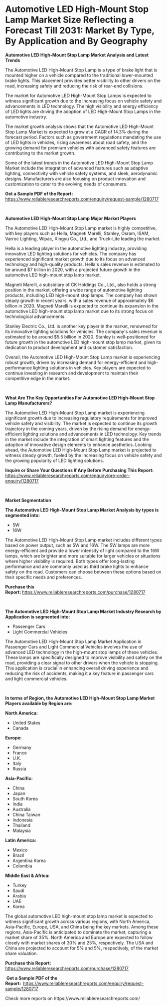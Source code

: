 <p><h1>Automotive LED High-Mount Stop Lamp Market Size Reflecting a Forecast Till 2031: Market By Type, By Application and By Geography</h1></p><p><strong>Automotive LED High-Mount Stop Lamp Market Analysis and Latest Trends</strong></p>
<p><p>The Automotive LED High-Mount Stop Lamp is a type of brake light that is mounted higher on a vehicle compared to the traditional lower-mounted brake lights. This placement provides better visibility to other drivers on the road, increasing safety and reducing the risk of rear-end collisions. </p><p>The market for Automotive LED High-Mount Stop Lamps is expected to witness significant growth due to the increasing focus on vehicle safety and advancements in LED technology. The high visibility and energy efficiency of LED lights are driving the adoption of LED High-Mount Stop Lamps in the automotive industry. </p><p>The market growth analysis shows that the Automotive LED High-Mount Stop Lamp Market is expected to grow at a CAGR of 14.3% during the forecast period. Factors such as government regulations mandating the use of LED lights in vehicles, rising awareness about road safety, and the growing demand for premium vehicles with advanced safety features are contributing to the market growth. </p><p>Some of the latest trends in the Automotive LED High-Mount Stop Lamp Market include the integration of advanced features such as adaptive lighting, connectivity with vehicle safety systems, and sleek, aerodynamic designs. Manufacturers are also focusing on product innovation and customization to cater to the evolving needs of consumers.</p></p>
<p><strong>Get a Sample PDF of the Report:&nbsp;</strong> <a href="https://www.reliableresearchreports.com/enquiry/request-sample/1280717">https://www.reliableresearchreports.com/enquiry/request-sample/1280717</a></p>
<p>&nbsp;</p>
<p><strong>Automotive LED High-Mount Stop Lamp Major Market Players</strong></p>
<p><p>The Automotive LED High-Mount Stop Lamp market is highly competitive, with key players such as Hella, Magneti Marelli, Stanley, Osram, ISAM, Varroc Lighting, Wipac, Xingyu Co., Ltd., and Truck-Lite leading the market. </p><p>Hella is a leading player in the automotive lighting industry, providing innovative LED lighting solutions for vehicles. The company has experienced significant market growth due to its focus on advanced technology and high-quality products. Hella's sales revenue is estimated to be around $7 billion in 2020, with a projected future growth in the automotive LED high-mount stop lamp market.</p><p>Magneti Marelli, a subsidiary of CK Holdings Co., Ltd., also holds a strong position in the market, offering a wide range of automotive lighting products, including LED high-mount stop lamps. The company has shown steady growth in recent years, with a sales revenue of approximately $6 billion in 2020. Magneti Marelli is expected to continue its expansion in the automotive LED high-mount stop lamp market due to its strong focus on technological advancements.</p><p>Stanley Electric Co., Ltd. is another key player in the market, renowned for its innovative lighting solutions for vehicles. The company's sales revenue is estimated to be around $5.5 billion in 2020. Stanley is well-positioned for future growth in the automotive LED high-mount stop lamp market, given its dedication to product development and customer satisfaction.</p><p>Overall, the Automotive LED High-Mount Stop Lamp market is experiencing robust growth, driven by increasing demand for energy-efficient and high-performance lighting solutions in vehicles. Key players are expected to continue investing in research and development to maintain their competitive edge in the market.</p></p>
<p>&nbsp;</p>
<p><strong>What Are The Key Opportunities For Automotive LED High-Mount Stop Lamp Manufacturers?</strong></p>
<p><p>The Automotive LED High-Mount Stop Lamp market is experiencing significant growth due to increasing regulatory requirements for improved vehicle safety and visibility. The market is expected to continue its growth trajectory in the coming years, driven by the rising demand for energy-efficient lighting solutions and advancements in LED technology. Key trends in the market include the integration of smart lighting features and the adoption of innovative design elements to enhance aesthetics. Looking ahead, the Automotive LED High-Mount Stop Lamp market is projected to witness steady growth, fueled by the increasing focus on vehicle safety and the growing popularity of LED lighting solutions.</p></p>
<p><strong>Inquire or Share Your Questions If Any Before Purchasing This Report:</strong> <a href="https://www.reliableresearchreports.com/enquiry/pre-order-enquiry/1280717">https://www.reliableresearchreports.com/enquiry/pre-order-enquiry/1280717</a></p>
<p>&nbsp;</p>
<p><strong>Market Segmentation</strong></p>
<p><strong>The Automotive LED High-Mount Stop Lamp Market Analysis by types is segmented into:</strong></p>
<p><ul><li>5W</li><li>16W</li></ul></p>
<p><p>The Automotive LED High-Mount Stop Lamp market includes different types based on power output, such as 5W and 16W. The 5W lamps are more energy-efficient and provide a lower intensity of light compared to the 16W lamps, which are brighter and more suitable for larger vehicles or situations where higher visibility is required. Both types offer long-lasting performance and are commonly used as third brake lights to enhance safety on the road. Customers can choose between these options based on their specific needs and preferences.</p></p>
<p><strong>Purchase this Report:&nbsp;</strong><a href="https://www.reliableresearchreports.com/purchase/1280717">https://www.reliableresearchreports.com/purchase/1280717</a></p>
<p>&nbsp;</p>
<p><strong>The Automotive LED High-Mount Stop Lamp Market Industry Research by Application is segmented into:</strong></p>
<p><ul><li>Passenger Cars</li><li>Light Commercial Vehicles</li></ul></p>
<p><p>The Automotive LED High-Mount Stop Lamp Market Application in Passenger Cars and Light Commercial Vehicles involves the use of advanced LED technology in the high-mount stop lamps of these vehicles. These lamps are specifically designed to improve visibility and safety on the road, providing a clear signal to other drivers when the vehicle is stopping. This application is crucial in enhancing overall driving experience and reducing the risk of accidents, making it a key feature in passenger cars and light commercial vehicles.</p></p>
<p>&nbsp;</p>
<p><strong>In terms of Region, the Automotive LED High-Mount Stop Lamp Market Players available by Region are:</strong></p>
<p>
    <p> <strong> North America: </strong>
        <ul>
            <li>United States</li>
            <li>Canada</li>
        </ul>
        </p> 
    <p> <strong> Europe: </strong>
        <ul>
            <li>Germany</li>
            <li>France</li>
            <li>U.K.</li>
            <li>Italy</li>
            <li>Russia</li>
        </ul>
        </p> 
    <p> <strong> Asia-Pacific: </strong>
        <ul>
            <li>China</li>
            <li>Japan</li>
            <li>South Korea</li>
            <li>India</li>
            <li>Australia</li>
            <li>China Taiwan</li>
            <li>Indonesia</li>
            <li>Thailand</li>
            <li>Malaysia</li>
        </ul>
        </p> 
    <p> <strong> Latin America: </strong>
        <ul>
            <li>Mexico</li>
            <li>Brazil</li>
            <li>Argentina Korea</li>
            <li>Colombia</li>
        </ul>
        </p> 
    <p> <strong> Middle East & Africa: </strong>
        <ul>
            <li>Turkey</li>
            <li>Saudi</li>
            <li>Arabia</li>
            <li>UAE</li>
            <li>Korea</li>
        </ul>
    </p>
    </p>
<p><p>The global automotive LED high-mount stop lamp market is expected to witness significant growth across various regions, with North America, Asia-Pacific, Europe, USA, and China being the key markets. Among these regions, Asia-Pacific is anticipated to dominate the market, capturing a market share of 35%. North America and Europe are expected to follow closely with market shares of 30% and 25%, respectively. The USA and China are projected to account for 5% and 5%, respectively, of the market share valuation.</p></p>
<p><strong>Purchase this Report: </strong><a href="https://www.reliableresearchreports.com/purchase/1280717">https://www.reliableresearchreports.com/purchase/1280717</a></p>
<p>&nbsp;<strong>Get a Sample PDF of the Report:&nbsp;&nbsp;</strong><a href="https://www.reliableresearchreports.com/enquiry/request-sample/1280717">https://www.reliableresearchreports.com/enquiry/request-sample/1280717</a></p>
<p><strong></strong></p>
<p>Check more reports on https://www.reliableresearchreports.com/</p>